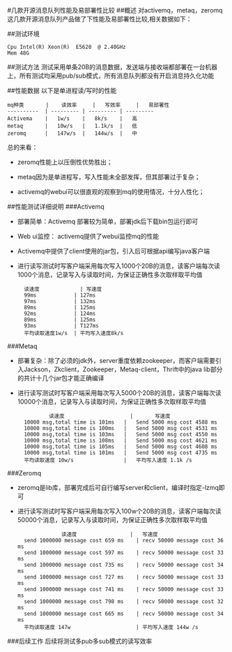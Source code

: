 #几款开源消息队列性能及易部署性比较
##概述
对activemq，metaq，zeromq这几款开源消息队列产品做了下性能及易部署性比较,相关数据如下：

 

##测试环境

	Cpu Intel(R) Xeon(R)  E5620  @ 2.40GHz 
	Mem 48G

##测试方法
测试采用单条20B的消息数据，发送端与接收端都部署在一台机器上，所有测试均采用pub/sub模式，所有消息队列都没有开启消息持久化功能

 

##性能数据
以下是单进程读/写时的性能


	mq种类 	   | 	读效率 	| 	写效率 	| 	易部署性
	---------- 	| ---------	| ---------	| ---------
	Activema 	| 	1w/s 	| 	8k/s 	| 	高
	metaq 		| 	10w/s 	| 	1.1k/s 	| 	低
	zeromq 		| 	147w/s 	| 	144w/s 	| 	中

 

总的来看：

* zeromq性能上以压倒性优势胜出；

* metaq因为是单进程写，写入性能未全部发挥，但其部署过于复杂；

* activemq的webui可以很直观的观察到mq的使用情况，十分人性化；

##性能测试详细说明
###Activemq
* 部署简单：Activemq 部署较为简单，部署jdk后下载bin包运行即可

* Web ui监控： activemq提供了webui监控mq的性能

* Activemq中提供了client使用的jar包，引入后可根据api编写java客户端

* 进行读写测试时写客户端采用每次写入1000个20B的消息，读客户端每次读1000个消息，记录写入与读取时间，为保证正确性多次取样取平均值

		读速度 			| 写速度
		99ms 			| 127ms
		97ms 			| 132ms
		89ms 			| 125ms
		92ms 			| 124ms
		89ms 			| 125ms
		93ms 			| T127ms
		平均读取速度1w/s 	| 平均写入速度8k/s

###Metaq
* 部署复杂：除了必须的jdk外，server重度依赖zookeeper，而客户端需要引入Jackson，Zkclient，Zookeeper，Metaq-client，Thrift中的java lib部分的共计十几个jar包才能正确编译

* 进行读写测试时写客户端采用每次写入5000个20B的消息，读客户端每次读10000个消息，记录写入与读取时间，为保证正确性多次取样取平均值

				读速度 					| 		写速度
		10000 msg,total time is 101ms 	| 	Send 5000 msg cost 4588 ms
		10000 msg,total time is 100ms 	| 	Send 5000 msg cost 4531 ms
		10000 msg,total time is 103ms 	| 	Send 5000 msg cost 4550 ms
		10000 msg,total time is 108ms 	| 	Send 5000 msg cost 4621 ms
		10000 msg,total time is 105ms 	| 	Send 5000 msg cost 4608 ms
		10000 msg,total time is 101ms 	| 	Send 5000 msg cost 4735 ms
		平均读取速度 10w/s 				| 	平均写入速度 1.1k /s 
 

###Zeromq
* zeromq是lib库，部署完成后可自行编写server和client，编译时指定-lzmq即可

* 进行读写测试时写客户端采用每次写入100w个20B的消息，读客户端每次读50000个消息，记录写入与读取时间，为保证正确性多次取样取平均值

 

					读速度		 		  	| 	写速度
		send 1000000 message cost 659 ms 	| recv 50000 message cost 36 ms
		send 1000000 message cost 597 ms 	| recv 50000 message cost 33 ms
		send 1000000 message cost 735 ms 	| recv 50000 message cost 34 ms
		send 1000000 message cost 727 ms 	| recv 50000 message cost 33 ms
		send 1000000 message cost 741 ms 	| recv 50000 message cost 33 ms
		send 1000000 message cost 798 ms 	| recv 50000 message cost 32 ms
		send 1000000 message cost 665 ms 	| recv 50000 message cost 34 ms
		平均读取速度 147w						| 平均写入速度 144w /s 
 

###后续工作
后续将测试多pub多sub模式的读写效率



